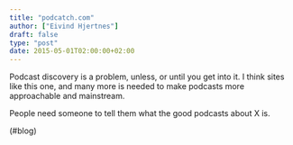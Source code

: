 ```yaml
---
title: "podcatch.com"
author: ["Eivind Hjertnes"]
draft: false
type: "post"
date: 2015-05-01T02:00:00+02:00
---
```


Podcast discovery is a problem, unless, or until you get into it. I
think sites like this one, and many more is needed to make podcasts more
approachable and mainstream.

People need someone to tell them what the good podcasts about X is.

(#blog)
